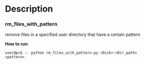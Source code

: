# Description

### rm_files_with_pattern
remove files in a specified user directory that have a certain pattern 

**How to run**:   
```console
user@pc$ :- python rm_files_with_pattern.py <Disk>:<Dir_path> <pattern>
```